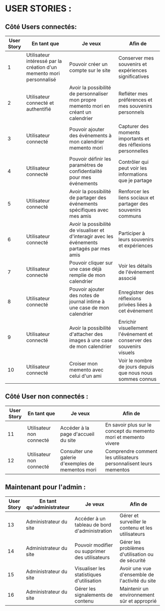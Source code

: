 # USER STORIES :

## Côté Users connectés: 

| User Story | En tant que | Je veux | Afin de |
|------------|------------|---------|---------|
| 1          | Utilisateur intéressé par la création d'un memento mori personnalisé | Pouvoir créer un compte sur le site | Conserver mes souvenirs et expériences significatives |
| 2          | Utilisateur connecté et authentifié | Avoir la possibilité de personnaliser mon propre memento mori en créant un calendrier | Refléter mes préférences et mes souvenirs personnels |
| 3          | Utilisateur connecté | Pouvoir ajouter des événements à mon calendrier memento mori | Capturer des moments importants et des réflexions personnelles |
| 4          | Utilisateur connecté | Pouvoir définir les paramètres de confidentialité pour mes événements | Contrôler qui peut voir les informations que je partage |
| 5          | Utilisateur connecté | Avoir la possibilité de partager des événements spécifiques avec mes amis | Renforcer les liens sociaux et partager des souvenirs communs |
| 6          | Utilisateur connecté | Avoir la possibilité de visualiser et d'interagir avec les événements partagés par mes amis | Participer à leurs souvenirs et expériences |
| 7          | Utilisateur connecté | Pouvoir cliquer sur une case déjà remplie de mon calendrier | Voir les détails de l'événement associé |
| 8          | Utilisateur connecté | Pouvoir ajouter des notes de journal intime à une case de mon calendrier | Enregistrer des réflexions privées liées à cet événement |
| 9          | Utilisateur connecté | Avoir la possibilité d'attacher des images à une case de mon calendrier | Enrichir visuellement l'événement et conserver des souvenirs visuels |
| 10         | Utilisateur connecté | Croiser mon memento avec celui d'un ami | Voir le nombre de jours depuis que nous nous sommes connus |


## Côté User non connectés : 

| User Story | En tant que | Je veux | Afin de |
|------------|------------|---------|---------|
| 11         | Utilisateur non connecté | Accéder à la page d'accueil du site | En savoir plus sur le concept du memento mori et memento vivere |
| 12         | Utilisateur non connecté | Consulter une galerie d'exemples de mementos mori | Comprendre comment les utilisateurs personnalisent leurs mementos |


## Maintenant pour l'admin : 

| User Story | En tant qu'administrateur | Je veux | Afin de |
|------------|--------------------------|---------|---------|
| 13         | Administrateur du site   | Accéder à un tableau de bord d'administration | Gérer et surveiller le contenu et les utilisateurs |
| 14         | Administrateur du site   | Pouvoir modifier ou supprimer des utilisateurs | Gérer les problèmes d'utilisation ou de sécurité |
| 15         | Administrateur du site   | Visualiser les statistiques d'utilisation | Avoir une vue d'ensemble de l'activité du site |
| 16         | Administrateur du site   | Gérer les signalements de contenu | Maintenir un environnement sûr et approprié |

